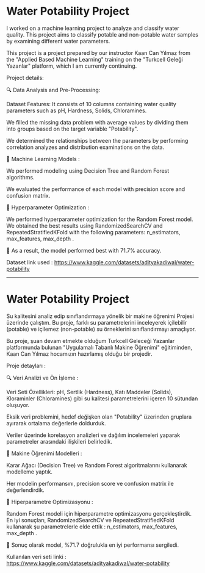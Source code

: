 # Water Potability Project

I worked on a machine learning project to analyze and classify water quality. This project aims to classify potable and non-potable water samples by examining different water parameters.

This project is a project prepared by our instructor Kaan Can Yılmaz from the "Applied Based Machine Learning" training on the "Turkcell Geleği Yazanlar" platform, which I am currently continuing.

Project details:

🔍 Data Analysis and Pre-Processing:

Dataset Features: It consists of 10 columns containing water quality parameters such as pH, Hardness, Solids, Chloramines.

We filled the missing data problem with average values ​​by dividing them into groups based on the target variable "Potability".

We determined the relationships between the parameters by performing correlation analyzes and distribution examinations on the data.

🌳 Machine Learning Models :

We performed modeling using Decision Tree and Random Forest algorithms.

We evaluated the performance of each model with precision score and confusion matrix.

🎯 Hyperparameter Optimization :

We performed hyperparameter optimization for the Random Forest model. We obtained the best results using RandomizedSearchCV and RepeatedStratifiedKFold with the following parameters: n_estimators, max_features, max_depth .

🚀 As a result, the model performed best with 71.7% accuracy.

Dataset link used : https://www.kaggle.com/datasets/adityakadiwal/water-potability


-----------------------------------------------------------------------------------------------------------------------------------------------------------------------------------------
# Water Potability Project

Su kalitesini analiz edip sınıflandırmaya yönelik bir makine öğrenimi Projesi üzerinde çalıştım. Bu proje, farklı su parametrelerini inceleyerek içilebilir (potable) ve içilemez (non-potable) su örneklerini sınıflandırmayı amaçlıyor. 


Bu proje, şuan devam etmekte olduğum Turkcell Geleceği Yazanlar platformunda bulunan "Uygulamalı Tabanlı Makine Öğrenimi" eğitiminden, Kaan Can Yılmaz  hocamızın hazırlamış olduğu bir projedir. 


Proje detayları : 



🔍 Veri Analizi ve Ön İşleme :


Veri Seti Özellikleri:  pH, Sertlik (Hardness), Katı Maddeler (Solids), Kloraminler (Chloramines) gibi su kalitesi parametrelerini içeren 10 sütundan oluşuyor.

Eksik veri problemini, hedef değişken olan "Potability" üzerinden gruplara ayırarak ortalama değerlerle doldurduk.

Veriler üzerinde korelasyon analizleri ve dağılım incelemeleri yaparak parametreler arasındaki ilişkileri belirledik.



🌳 Makine Öğrenimi Modelleri :  

Karar Ağacı (Decision Tree) ve Random Forest algoritmalarını kullanarak modelleme yaptık.

Her modelin performansını, precision score ve confusion matrix ile değerlendirdik. 



🎯 Hiperparametre Optimizasyonu :

Random Forest modeli için hiperparametre optimizasyonu gerçekleştirdik. En iyi sonuçları, RandomizedSearchCV ve RepeatedStratifiedKFold kullanarak şu parametrelerle elde ettik :  n_estimators, max_features, max_depth .

🚀 Sonuç olarak model, %71.7 doğrulukla en iyi performansı sergiledi. 



Kullanılan veri seti linki : https://www.kaggle.com/datasets/adityakadiwal/water-potability
